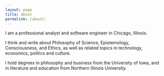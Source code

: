 ```yaml
---
layout: page
title: About
permalink: /about/
---
```


I am a professional analyst and software engineer in Chicago, Illinois.

I think and write about Philosophy of Science, Epistemology, Consciousness, and Ethics, as well as related topics in technology, economics, politics and culture.

I hold degrees in philosophy and business from the University of Iowa, and in literature and education from Northern Illinois University.
